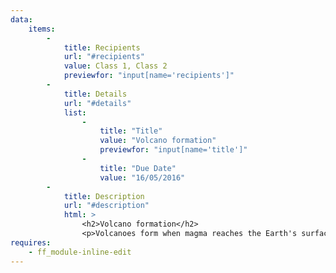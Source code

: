 ```yaml
---
data:
    items: 
        - 
            title: Recipients
            url: "#recipients"
            value: Class 1, Class 2
            previewfor: "input[name='recipients']"
        - 
            title: Details
            url: "#details"
            list: 
                - 
                    title: "Title"
                    value: "Volcano formation"
                    previewfor: "input[name='title']"
                - 
                    title: "Due Date"
                    value: "16/05/2016"
        - 
            title: Description
            url: "#description"
            html: >
                <h2>Volcano formation</h2>
                <p>Volcanoes form when magma reaches the Earth's surface, causing eruptions of lava and ash. They occur at destructive (compressional) and constructive (tensional) plate boundaries.</p>
requires: 
    - ff_module-inline-edit            
---
```

